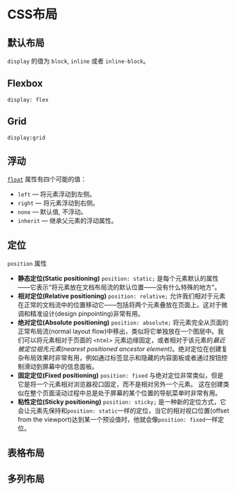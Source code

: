 # CSS布局

## 默认布局

`display` 的值为 `block`, `inline` 或者 `inline-block`。



## Flexbox

`display: flex`



## Grid

`display:grid`

## 浮动

[`float`](https://developer.mozilla.org/zh-CN/docs/Web/CSS/float) 属性有四个可能的值：

- `left` — 将元素浮动到左侧。
- `right` — 将元素浮动到右侧。
- `none` — 默认值, 不浮动。
- `inherit` — 继承父元素的浮动属性。







## 定位

`position` 属性

- **静态定位(Static positioning)** `position: static;`
  是每个元素默认的属性——它表示“将元素放在文档布局流的默认位置——没有什么特殊的地方”。
- **相对定位(Relative positioning)** `position: relative;`
  允许我们相对于元素在正常的文档流中的位置移动它——包括将两个元素叠放在页面上。这对于微调和精准设计(design pinpointing)非常有用。
- **绝对定位(Absolute positioning)** `position: absolute;`
  将元素完全从页面的正常布局流(normal layout flow)中移出，类似将它单独放在一个图层中。我们可以将元素相对于页面的 `<html>` 元素边缘固定，或者相对于该元素的*最近被定位祖先元素(nearest positioned ancestor element)*。绝对定位在创建复杂布局效果时非常有用，例如通过标签显示和隐藏的内容面板或者通过按钮控制滑动到屏幕中的信息面板。
- **固定定位(Fixed positioning)** `position: fixed`
  与绝对定位非常类似，但是它是将一个元素相对浏览器视口固定，而不是相对另外一个元素。 这在创建类似在整个页面滚动过程中总是处于屏幕的某个位置的导航菜单时非常有用。
- **粘性定位(Sticky positioning)** `position: sticky;`
  是一种新的定位方式，它会让元素先保持和`position: static`一样的定位，当它的相对视口位置(offset from the viewport)达到某一个预设值时，他就会像`position: fixed`一样定位。



## 表格布局



## 多列布局
